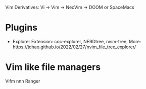 Vim Derivatives: Vi -> Vim -> NeoVim -> DOOM or SpaceMacs 

# Plugins
- Explorer Extension: coc-explorer, NERDtree, nvim-tree, More: https://jdhao.github.io/2022/02/27/nvim_file_tree_explorer/

# Vim like file managers
Vifm
nnn
Ranger
